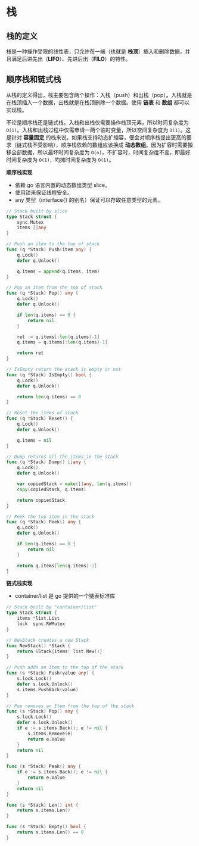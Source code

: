 # 栈

## 栈的定义

栈是一种操作受限的线性表，只允许在一端（也就是 **栈顶**）插入和删除数据，并且满足后进先出（**LIFO**）、先进后出（**FILO**）的特性。

## 顺序栈和链式栈

从栈的定义得出，栈主要包含两个操作：入栈（push）和出栈（pop）。入栈就是在栈顶插入一个数据，出栈就是在栈顶删除一个数据。使用 **链表** 和 **数组** 都可以实现栈。

不论是顺序栈还是链式栈，入栈和出栈仅需要操作栈顶元素，所以时间复杂度为 `O(1)`。入栈和出栈过程中仅需申请一两个临时变量，所以空间复杂度为 `O(1)`。这是针对 **容量固定** 的栈来说，如果栈支持动态扩缩容，便会对顺序栈提出更高的要求（链式栈不受影响），顺序栈依赖的数组应该换成 **动态数组**。因为扩容时需要搬移全部数据，所以最坏时间复杂度为 `O(n)`，不扩容时，时间复杂度不变，即最好时间复杂度为 `O(1)`，均摊时间复杂度为 `O(1)`。

**顺序栈实现**

- 依赖 go 语言内置的动态数组类型 slice。
- 使用锁来保证线程安全。
- any 类型（interface{} 的别名）保证可以存取任意类型的元素。

```go
// Stack built by slice
type Stack struct {
	sync.Mutex
	items []any
}

// Push an item to the top of stack
func (q *Stack) Push(item any) {
	q.Lock()
	defer q.Unlock()

	q.items = append(q.items, item)
}

// Pop an item from the top of stack
func (q *Stack) Pop() any {
	q.Lock()
	defer q.Unlock()

	if len(q.items) == 0 {
		return nil
	}

	ret := q.items[:len(q.items)-1]
	q.items = q.items[:len(q.items)-1]

	return ret
}

// IsEmpty return the stack is empty or not
func (q *Stack) IsEmpty() bool {
	q.Lock()
	defer q.Unlock()

	return len(q.items) == 0
}

// Reset the items of stack
func (q *Stack) Reset() {
	q.Lock()
	defer q.Unlock()

	q.items = nil
}

// Dump returns all the items in the stack
func (q *Stack) Dump() []any {
	q.Lock()
	defer q.Unlock()

	var copiedStack = make([]any, len(q.items))
	copy(copiedStack, q.items)

	return copiedStack
}

// Peek the top item in the stack
func (q *Stack) Peek() any {
	q.Lock()
	defer q.Unlock()

	if len(q.items) == 0 {
		return nil
	}

	return q.items[len(q.items)-1]
}
```

**链式栈实现**

- container/list 是 go 提供的一个链表标准库

```go
// Stack built by "container/list"
type Stack struct {
	items *list.List
	lock  sync.RWMutex
}

// NewStack creates a new Stack
func NewStack() *Stack {
	return &Stack{items: list.New()}
}

// Push adds an Item to the top of the stack
func (s *Stack) Push(value any) {
	s.lock.Lock()
	defer s.lock.Unlock()
	s.items.PushBack(value)
}

// Pop removes an Item from the top of the stack
func (s *Stack) Pop() any {
	s.lock.Lock()
	defer s.lock.Unlock()
	if e := s.items.Back(); e != nil {
		s.items.Remove(e)
		return e.Value
	}
	return nil
}

func (s *Stack) Peak() any {
	if e := s.items.Back(); e != nil {
		return e.Value
	}
	return nil
}

func (s *Stack) Len() int {
	return s.items.Len()
}

func (s *Stack) Empty() bool {
	return s.items.Len() == 0
}
```

